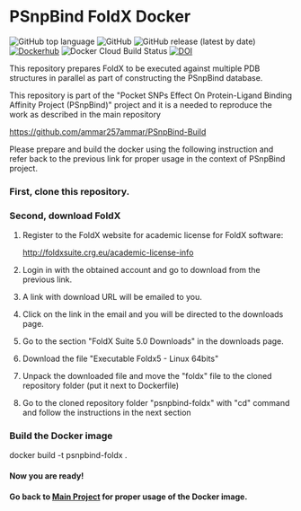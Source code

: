 # PSnpBind FoldX Docker

![GitHub top language](https://img.shields.io/github/languages/top/ammar257ammar/psnpbind-foldx) ![GitHub](https://img.shields.io/github/license/ammar257ammar/psnpbind-foldx) ![GitHub release (latest by date)](https://img.shields.io/github/v/release/ammar257ammar/psnpbind-foldx) [![Dockerhub](https://img.shields.io/badge/Dockerhub-aammar%2Fpsnpbind--foldx-green)](https://hub.docker.com/r/aammar/psnpbind-foldx) ![Docker Cloud Build Status](https://img.shields.io/docker/cloud/build/aammar/psnpbind-foldx) [![DOI](https://zenodo.org/badge/224151495.svg)](https://zenodo.org/badge/latestdoi/224151495)

This repository prepares FoldX to be executed against multiple PDB structures in parallel as part of constructing the PSnpBind database.

This repository is part of the "Pocket SNPs Effect On Protein-Ligand Binding Affinity Project (PSnpBind)" project and it is a needed to reproduce the work as described in the main repository 

https://github.com/ammar257ammar/PSnpBind-Build

Please prepare and build the docker using the following instruction and refer back to the previous link for proper usage in the context of PSnpBind project.

### First, clone this repository.

### Second, download FoldX

1. Register to the FoldX website for academic license for FoldX software: 

   http://foldxsuite.crg.eu/academic-license-info

2. Login in with the obtained account and go to download from the previous link.

3. A link with download URL will be emailed to you.

4. Click on the link in the email and you will be directed to the downloads page.

5. Go to the section "FoldX Suite 5.0 Downloads" in the downloads page.

6. Download the file "Executable Foldx5 - Linux 64bits"

7. Unpack the downloaded file and move the "foldx" file to the cloned repository folder (put it next to Dockerfile)

8. Go to the cloned repository folder "psnpbind-foldx" with "cd" command and follow the instructions in the next section

### Build the Docker image

docker build -t psnpbind-foldx .

#### Now you are ready! 

#### Go back to [Main Project](https://github.com/ammar257ammar/pocket-snps-effect-binding-affinity) for proper usage of the Docker image.













